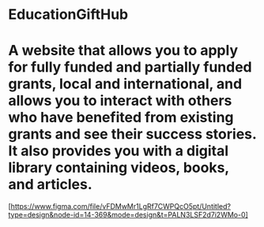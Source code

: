 # EducationGiftHub
# A website that allows you to apply for fully funded and partially funded grants, local and international, and allows you to interact with others who have benefited from existing grants and see their success stories. It also provides you with a digital library containing videos, books, and articles.

[https://www.figma.com/file/vFDMwMr1LgRf7CWPQcO5pt/Untitled?type=design&node-id=14-369&mode=design&t=PALN3LSF2d7i2WMo-0]